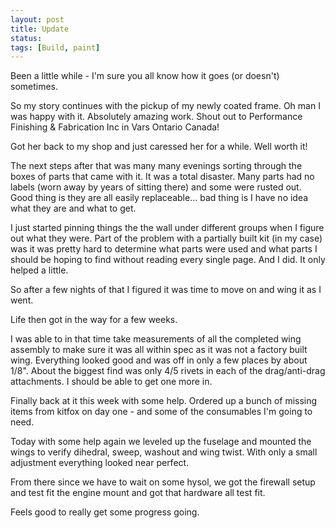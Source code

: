 ```yaml
---
layout: post
title: Update
status: 
tags: [Build, paint]
---
```

Been a little while - I'm sure you all know how it goes (or doesn't) sometimes. 

So my story continues with the pickup of my newly coated frame. Oh man I was happy with it. Absolutely amazing work. Shout out to Performance Finishing & Fabrication Inc in Vars Ontario Canada!

Got her back to my shop and just caressed her for a while. Well worth it!

The next steps after that was many many evenings sorting through the boxes of parts that came with it. It was a total disaster. Many parts had no labels (worn away by years of sitting there) and some were rusted out. Good thing is they are all easily replaceable... bad thing is I have no idea what they are and what to get. 

I just started pinning things the the wall under different groups when I figure out what they were. Part of the problem with a partially built kit (in my case) was it was pretty hard to determine what parts were used and what parts I should be hoping to find without reading every single page. And I did. It only helped a little. 

So after a few nights of that I figured it was time to move on and wing it as I went. 

Life then got in the way for a few weeks.

I was able to in that time take measurements of all the completed wing assembly to make sure it was all within spec as it was not a factory built wing. Everything looked good and was off in only a few places by about 1/8". About the biggest find was only 4/5 rivets in each of the drag/anti-drag attachments. I should be able to get one more in. 

Finally back at it this week with some help. Ordered up a bunch of missing items from kitfox on day one - and some of the consumables I'm going to need. 

Today with some help again we leveled up the fuselage and mounted the wings to verify dihedral, sweep, washout and wing twist. With only a small adjustment everything looked near perfect. 

From there since we have to wait on some hysol, we got the firewall setup and test fit the engine mount and got that hardware all test fit. 

Feels good to really get some progress going.